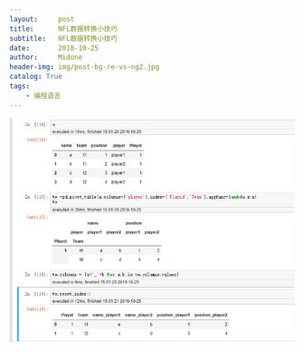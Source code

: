 ```yaml
---
layout:     post
title:      NFL数据转换小技巧
subtitle:   NFL数据转换小技巧
date:       2018-10-25
author:     Midone
header-img: img/post-bg-re-vs-ng2.jpg
catalog: True
tags:
    - 编程语言
---
```


![image](https://github.com/ChunhanLi/ChunhanLi.github.io/blob/master/img/10_25.png?raw=true)

